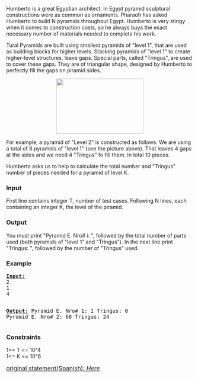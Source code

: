 <p>Humberto is a great Egyptian architect. In Egypt pyramid sculptural constructions were as common as ornaments. Pharaoh has asked Humberto to build N pyramids throughout Egypt. Humberto is very stingy when it comes to construction costs, so he always buys the exact necessary number of materials needed to complete his work.</p>
<p>Tural Pyramids are built using smallest pyramids of "level 1", that are used as building blocks for higher levels. Stacking pyramids of "level 1" to create higher-level structures, leave gaps. Special parts, called "Tringus", are used to cover these gaps. They are of triangular shape, designed by Humberto to perfectly fill the gaps on piramid sides.</p>
<p style="text-align: center;"><img src="../../../content/r_ranaldo:imagenPIRACON.jpeg" alt="" width="235" height="149"></p>
<p>For example, a pyramid of "Level 2" is constructed as follows: We are using a total of 6 pyramids of "level 1" (see the picture above). That leaves 4 gaps at the sides and we need 4 "Tringus" fo fill them. In total 10 pieces.</p>
<p>Humberto asks us to help to calculate the total number and "Tringus" number of pieces needed for a pyramid of level K.</p>
<h3>Input</h3>
<p>First line contains integer T, number of test cases. Following N lines, each containing an integer K, the level of the piramid.</p>
<h3>Output</h3>
<p>You must print "Pyramid&nbsp;E. Nro# i: ", followed by the total number of parts used (both pyramids of "level 1" and "Tringus").&nbsp;In the next line print "Tringus: ", followed by the number of "Tringus" used.</p>
<h3>Example</h3>
<pre><strong><u>Input:</u></strong>
2
1
4

<strong><u>Output:</u></strong>
Pyramid E. Nro# 1: 1
Tringus: 0
Pyramid E. Nro# 2: 68
Tringus: 24
</pre>

<h3>Constraints</h3>
<p>
1&lt;= T &lt;= 10^4<br>
1&lt;= K &lt;= 10^6</p>

<span style="text-decoration: underline;"><span style="font-size: medium;">original statement(Spanish):<em>&nbsp;<a href="../../../content/r_ranaldo:ContruccionPir.pdf">Here</a></em></span></span>